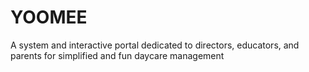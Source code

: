 # YOOMEE
A system and interactive portal dedicated to directors, educators, and parents for simplified and fun daycare management
